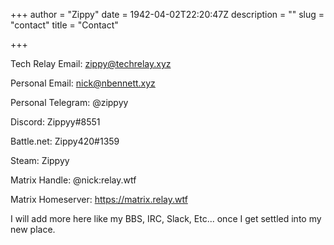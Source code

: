 +++
author = "Zippy"
date = 1942-04-02T22:20:47Z
description = ""
slug = "contact"
title = "Contact"

+++

Tech Relay Email: zippy@techrelay.xyz

Personal Email: nick@nbennett.xyz

Personal Telegram: @zippyy

Discord: Zippyy#8551

Battle.net: Zippy420#1359

Steam: Zippyy

Matrix Handle: @nick:relay.wtf

Matrix Homeserver: https://matrix.relay.wtf

I will add more here like my BBS, IRC, Slack, Etc... once I get settled into my new place.